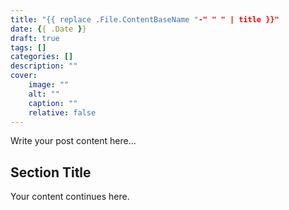 ```yaml
---
title: "{{ replace .File.ContentBaseName "-" " " | title }}"
date: {{ .Date }}
draft: true
tags: []
categories: []
description: ""
cover:
    image: ""
    alt: ""
    caption: ""
    relative: false
---
```


Write your post content here...

<!--more-->

## Section Title

Your content continues here.

